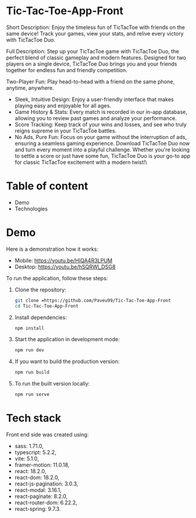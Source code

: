 # Tic-Tac-Toe-App-Front

Short Description:
Enjoy the timeless fun of TicTacToe with friends on the same device! Track your games, view your stats, and relive every victory with TicTacToe Duo.

Full Description:
Step up your TicTacToe game with TicTacToe Duo, the perfect blend of classic gameplay and modern features. Designed for two players on a single device, TicTacToe Duo brings you and your friends together for endless fun and friendly competition.

Two-Player Fun: Play head-to-head with a friend on the same phone, anytime, anywhere.
- Sleek, Intuitive Design: Enjoy a user-friendly interface that makes playing easy and enjoyable for all ages.
- Game History & Stats: Every match is recorded in our in-app database, allowing you to review past games and analyze your performance.
- Score Tracking: Keep track of your wins and losses, and see who truly reigns supreme in your TicTacToe battles.
- No Ads, Pure Fun: Focus on your game without the interruption of ads, ensuring a seamless gaming experience.
Download TicTacToe Duo now and turn every moment into a playful challenge. Whether you're looking to settle a score or just have some fun, TicTacToe Duo is your go-to app for classic TicTacToe excitement with a modern twist!\

# Table of content
- Demo
- Technologies

# Demo
Here is a demonstration how it works:
- Mobile: https://youtu.be/HIQA4R3LPUM
- Desktop: https://youtu.be/hSQRWl_DSG8

To run the application, follow these steps:

1. Clone the repository:
    ```bash
    git clone =https://github.com/Paveu99/Tic-Tac-Toe-App-Front
    cd Tic-Tac-Toe-App-Front
    ```

2. Install dependencies:
    ```bash
    npm install
    ```

3. Start the application in development mode:
    ```bash
    npm run dev
    ```

4. If you want to build the production version:
    ```bash
    npm run build
    ```

5. To run the built version locally:
    ```bash
    npm run serve
    ```

# Tech stack
Front end side was created using:
- sass: 1.71.0,
- typescript: 5.2.2,
- vite: 5.1.0,
- framer-motion: 11.0.18,
- react: 18.2.0,
- react-dom: 18.2.0,
- react-js-pagination: 3.0.3,
- react-modal: 3.16.1,
- react-paginate: 8.2.0,
- react-router-dom: 6.22.2,
- react-spring: 9.7.3.
